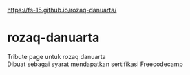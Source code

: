 https://fs-15.github.io/rozaq-danuarta/
# rozaq-danuarta
Tribute page untuk rozaq danuarta<br>
Dibuat sebagai syarat mendapatkan sertifikasi Freecodecamp
